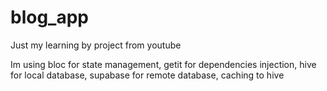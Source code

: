 # blog_app

Just my learning by project from youtube

Im using bloc for state management, getit for dependencies injection, hive for local database, supabase for remote database, caching to hive
